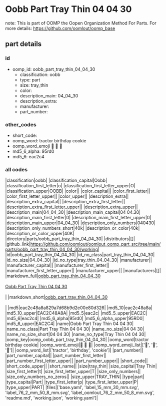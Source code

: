 # Oobb Part Tray Thin 04 04 30  

note: This is part of OOMP the Oopen Organization Method For Parts. For more details: https://github.com/oomlout/oomp_base

##  part details





### id
* oomp_id: oobb_part_tray_thin_04_04_30
  * classification: oobb
  * type: part
  * size: tray_thin
  * color: 
  * description_main: 04_04_30
  * description_extra: 
  * manufacturer: 
  * part_number: 

### other_codes
* short_code: 
* oomp_word: tractor birthday cookie
* oomp_word_emoji :tractor: :birthday: :cookie:
* md5_6_alpha: 95rd0
* md5_6: eac2c4

### all codes 
|classification|oobb|
|classification_capital|Oobb|
|classification_first_letter|o|
|classification_first_letter_upper|O|
|classification_upper|OOBB|
|color||
|color_capital||
|color_first_letter||
|color_first_letter_upper||
|color_upper||
|description_extra||
|description_extra_capital||
|description_extra_first_letter||
|description_extra_first_letter_upper||
|description_extra_upper||
|description_main|04_04_30|
|description_main_capital|04 04.30|
|description_main_first_letter|0|
|description_main_first_letter_upper|0|
|description_main_upper|04_04_30|
|description_only_numbers|040430|
|description_only_numbers_short|40k|
|description_or_color|40k|
|description_or_color_upper|40K|
|directory|parts/oobb_part_tray_thin_04_04_30|
|distributors|[]|
|github_link|https://github.com/oomlout/oomlout_oomp_part_src/tree/main/parts/oobb_part_tray_thin_04_04_30/working|
|id|oobb_part_tray_thin_04_04_30|
|id_no_class|part_tray_thin_04_04_30|
|id_no_size|04_04_30|
|id_no_type|tray_thin_04_04_30|
|manufacturer||
|manufacturer_capital||
|manufacturer_first_letter||
|manufacturer_first_letter_upper||
|manufacturer_upper||
|manufacturers|[]|
|markdown_full|[oobb_part_tray_thin_04_04_30](https://github.com/oomlout/oomlout_oomp_part_src/tree/main/parts/oobb_part_tray_thin_04_04_30/working)<br>[](https://github.com/oomlout/oomlout_oomp_part_src/tree/main/parts/oobb_part_tray_thin_04_04_30/working)<br>[Oobb Part Tray Thin 04 04 30](https://github.com/oomlout/oomlout_oomp_part_src/tree/main/parts/oobb_part_tray_thin_04_04_30/working)<br><br>|
|markdown_short|[oobb_part_tray_thin_04_04_30](https://github.com/oomlout/oomlout_oomp_part_src/tree/main/parts/oobb_part_tray_thin_04_04_30/working)<br><br>|
|md5|eac2c48a8a829a7d68b9d2e00e80d326|
|md5_10|eac2c48a8a|
|md5_10_upper|EAC2C48A8A|
|md5_5|eac2c|
|md5_5_upper|EAC2C|
|md5_6|eac2c4|
|md5_6_alpha|95rd0|
|md5_6_alpha_upper|95RD0|
|md5_6_upper|EAC2C4|
|name|Oobb Part Tray Thin 04 04 30|
|name_no_class|Part Tray Thin 04 04 30|
|name_no_size|04 04 30|
|name_no_size_short|04 04 30|
|name_no_type|Tray Thin 04 04 30|
|oomp_key|oomp_oobb_part_tray_thin_04_04_30|
|oomp_word|tractor birthday cookie|
|oomp_word_emoji|:tractor: :birthday: :cookie:|
|oomp_word_emoji_list|[':tractor:', ':birthday:', ':cookie:']|
|oomp_word_list|['tractor', 'birthday', 'cookie']|
|part_number||
|part_number_capital||
|part_number_first_letter||
|part_number_first_letter_upper||
|part_number_upper||
|short_code||
|short_code_upper||
|short_name||
|size|tray_thin|
|size_capital|Tray Thin|
|size_first_letter|t|
|size_first_letter_upper|T|
|size_only_numbers||
|size_only_numbers_no_zeros||
|size_upper|TRAY_THIN|
|type|part|
|type_capital|Part|
|type_first_letter|p|
|type_first_letter_upper|P|
|type_upper|PART|
|files|['base.yaml', 'label_15_mm_30_mm.svg', 'label_76_2_mm_50_8_mm.svg', 'label_oomlout_76_2_mm_50_8_mm.svg', 'readme.md', 'working.json', 'working.yaml']|
